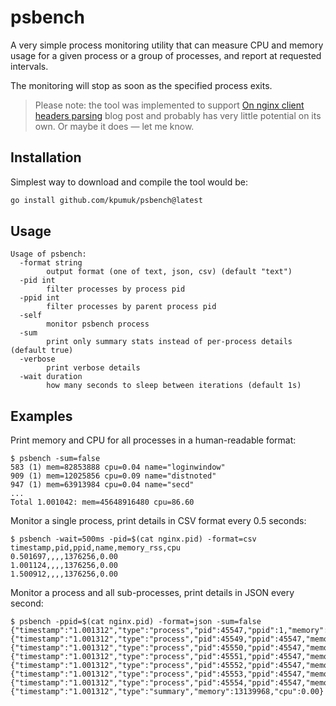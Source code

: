 # psbench

A very simple process monitoring utility that can measure CPU and memory usage for a given process or a group of processes, and report at requested intervals.

The monitoring will stop as soon as the specified process exits.

> Please note: the tool was implemented to support [On nginx client headers parsing](https://dmytro.sh/blog/on-nginx-client-headers-parsing/) blog post and probably has very little potential on its own. Or maybe it does — let me know.

## Installation

Simplest way to download and compile the tool would be:

```bash
go install github.com/kpumuk/psbench@latest
```

## Usage

```text
Usage of psbench:
  -format string
    	output format (one of text, json, csv) (default "text")
  -pid int
    	filter processes by process pid
  -ppid int
    	filter processes by parent process pid
  -self
    	monitor psbench process
  -sum
    	print only summary stats instead of per-process details (default true)
  -verbose
    	print verbose details
  -wait duration
    	how many seconds to sleep between iterations (default 1s)
```

## Examples

Print memory and CPU for all processes in a human-readable format:

```text
$ psbench -sum=false
583 (1) mem=82853888 cpu=0.04 name="loginwindow"
909 (1) mem=12025856 cpu=0.09 name="distnoted"
947 (1) mem=63913984 cpu=0.04 name="secd"
...
Total 1.001042: mem=45648916480 cpu=86.60
```

Monitor a single process, print details in CSV format every 0.5 seconds:

```text
$ psbench -wait=500ms -pid=$(cat nginx.pid) -format=csv
timestamp,pid,ppid,name,memory_rss,cpu
0.501697,,,,1376256,0.00
1.001124,,,,1376256,0.00
1.500912,,,,1376256,0.00
```

Monitor a process and all sub-processes, print details in JSON every second:

```text
$ psbench -ppid=$(cat nginx.pid) -format=json -sum=false
{"timestamp":"1.001312","type":"process","pid":45547,"ppid":1,"memory":1376256,"cpu":0.00}
{"timestamp":"1.001312","type":"process","pid":45549,"ppid":45547,"memory":1949696,"cpu":0.00}
{"timestamp":"1.001312","type":"process","pid":45550,"ppid":45547,"memory":1998848,"cpu":0.00}
{"timestamp":"1.001312","type":"process","pid":45551,"ppid":45547,"memory":1966080,"cpu":0.00}
{"timestamp":"1.001312","type":"process","pid":45552,"ppid":45547,"memory":1949696,"cpu":0.00}
{"timestamp":"1.001312","type":"process","pid":45553,"ppid":45547,"memory":1966080,"cpu":0.00}
{"timestamp":"1.001312","type":"process","pid":45554,"ppid":45547,"memory":1933312,"cpu":0.00}
{"timestamp":"1.001312","type":"summary","memory":13139968,"cpu":0.00}
```